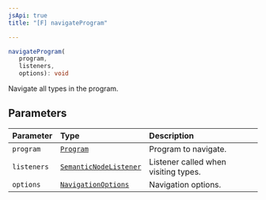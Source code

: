 ```yaml
---
jsApi: true
title: "[F] navigateProgram"

---
```

```ts
navigateProgram(
   program, 
   listeners, 
   options): void
```

Navigate all types in the program.

## Parameters

| Parameter | Type | Description |
| :------ | :------ | :------ |
| `program` | [`Program`](../interfaces/Program.md) | Program to navigate. |
| `listeners` | [`SemanticNodeListener`](../type-aliases/SemanticNodeListener.md) | Listener called when visiting types. |
| `options` | [`NavigationOptions`](../interfaces/NavigationOptions.md) | Navigation options. |

